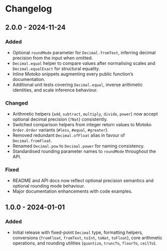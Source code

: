 # Changelog

## 2.0.0 - 2024-11-24

### Added
- Optional `roundMode` parameter for `Decimal.fromText`, inferring decimal precision from the input when omitted.
- `Decimal.equal` helper to compare values after normalising scales and `Decimal.equalExact` for structural equality.
- Inline Motoko snippets augmenting every public function’s documentation.
- Additional unit tests covering `Decimal.equal`, inverse arithmetic identities, and scale inference behaviour.

### Changed
- Arithmetic helpers (`add`, `subtract`, `multiply`, `divide`, `power`) now accept optional decimal precision (`?Nat`) consistently.
- Switched comparison helpers from integer return values to Motoko `Order.Order` variants (`#less`, `#equal`, `#greater`).
- Removed redundant `Decimal.ofFloat` alias in favour of `Decimal.fromFloat`.
- Renamed `Decimal.pow` to `Decimal.power` for naming consistency.
- Standardised rounding parameter names to `roundMode` throughout the API.

### Fixed
- README and API docs now reflect optional precision semantics and optional rounding mode behaviour.
- Major documentation enhancements with code examples.

## 1.0.0 - 2024-01-01

### Added
- Initial release with fixed-point `Decimal` type, formatting helpers, conversions (`fromFloat`, `fromText`, `toInt`, `toNat`, `toFloat`), core arithmetic operations, and rounding utilities (`quantize`, `truncTo`, `floorTo`, `ceilTo`).

